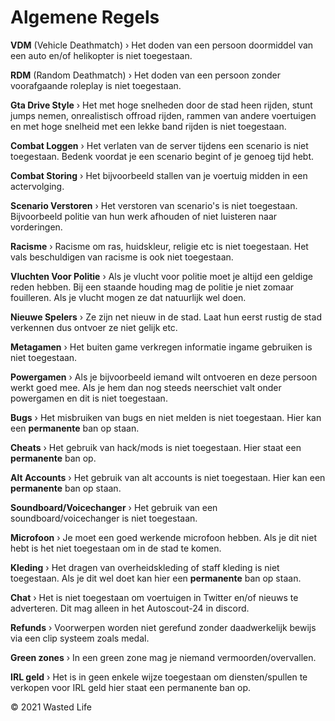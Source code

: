 # Algemene Regels
<b>VDM</b> (Vehicle Deathmatch) › Het doden van een persoon doormiddel van een auto en/of helikopter is niet toegestaan.

<b>RDM</b> (Random Deathmatch) › Het doden van een persoon zonder voorafgaande roleplay is niet toegestaan. 

<b>Gta Drive Style</b> › Het met hoge snelheden door de stad heen rijden, stunt jumps nemen, onrealistisch offroad rijden, rammen van andere voertuigen en met hoge snelheid met een lekke band rijden is niet toegestaan.

<b>Combat Loggen</b> › Het verlaten van de server tijdens een scenario is niet toegestaan. Bedenk voordat je een scenario begint of je genoeg tijd hebt.

<b>Combat Storing</b> › Het bijvoorbeeld stallen van je voertuig midden in een actervolging.

<b>Scenario Verstoren</b> › Het verstoren van scenario's is niet toegestaan. Bijvoorbeeld politie van hun werk afhouden of niet luisteren naar vorderingen. 

<b>Racisme</b> › Racisme om ras, huidskleur, religie etc is niet toegestaan. Het vals beschuldigen van racisme is ook niet toegestaan. 

<b>Vluchten Voor Politie</b> › Als je vlucht voor politie moet je altijd een geldige reden hebben. Bij een staande houding mag de politie je niet zomaar fouilleren. Als je vlucht mogen ze dat natuurlijk wel doen.

<b>Nieuwe Spelers</b> › Ze zijn net nieuw in de stad. Laat hun eerst rustig de stad verkennen dus ontvoer ze niet gelijk etc.

<b>Metagamen</b> › Het buiten game verkregen informatie ingame gebruiken is niet toegestaan.

<b>Powergamen</b> › Als je bijvoorbeeld iemand wilt ontvoeren en deze persoon werkt goed mee. Als je hem dan nog steeds neerschiet valt onder powergamen en dit is niet toegestaan.

<b>Bugs</b> › Het misbruiken van bugs en niet melden is niet toegestaan. Hier kan een <b>permanente</b> ban op staan.

<b>Cheats</b> › Het gebruik van hack/mods is niet toegestaan. Hier staat een <b>permanente</b> ban op.

<b>Alt Accounts</b> › Het gebruik van alt accounts is niet toegestaan. Hier kan een <b>permanente</b> ban op staan.

<b>Soundboard/Voicechanger</b> › Het gebruik van een soundboard/voicechanger is niet toegestaan.

<b>Microfoon</b> › Je moet een goed werkende microfoon hebben. Als je dit niet hebt is het niet toegestaan om in de stad te komen.

<b>Kleding</b> › Het dragen van overheidskleding of staff kleding is niet toegestaan. Als je dit wel doet kan hier een <b>permanente</b> ban op staan.

<b>Chat</b> › Het is niet toegestaan om voertuigen in Twitter en/of nieuws te adverteren. Dit mag alleen in het Autoscout-24 in discord.

<b>Refunds</b> › Voorwerpen worden niet gerefund zonder daadwerkelijk bewijs via een clip systeem zoals medal.

<b>Green zones</b> › In een green zone mag je niemand vermoorden/overvallen.

<b>IRL geld</b> › Het is in geen enkele wijze toegestaan om diensten/spullen te verkopen voor IRL geld hier staat een permanente ban op.

© 2021 Wasted Life
